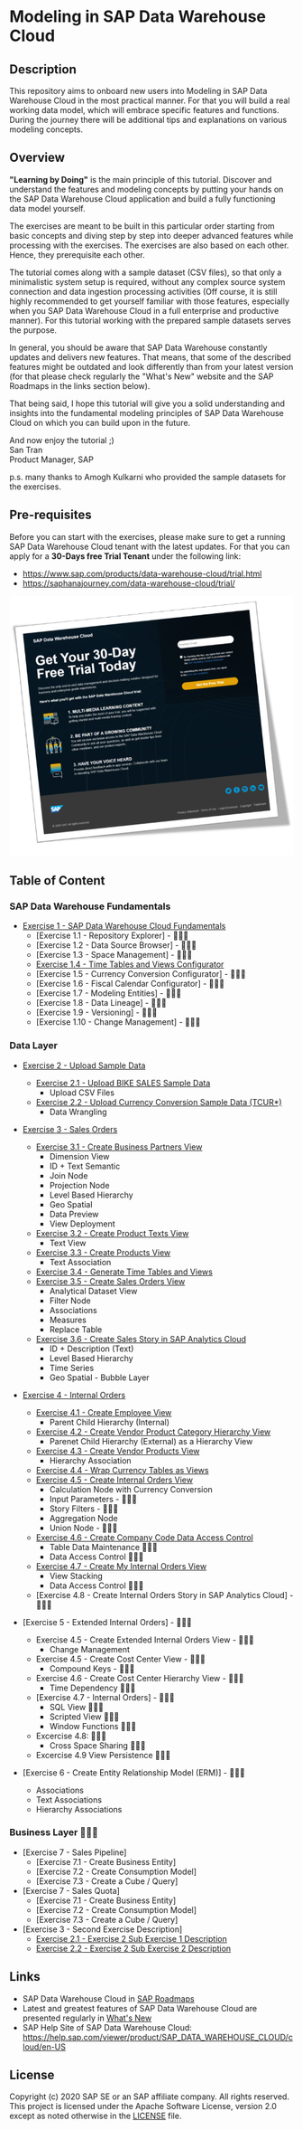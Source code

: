 # Modeling in SAP Data Warehouse Cloud
## Description

This repository aims to onboard new users into Modeling in SAP Data Warehouse Cloud in the most practical manner. For that you will build a real working data model, which will embrace specific features and functions. During the journey there will be additional tips and explanations on various modeling concepts.

## Overview

<b>"Learning by Doing"</b> is the main principle of this tutorial. Discover and understand the features and modeling concepts by putting your hands on the SAP Data Warehouse Cloud application and build a fully functioning data model yourself. 

The exercises are meant to be built in this particular order starting from basic concepts and diving step by step into deeper advanced features while processing with the exercises. The exercises are also based on each other. Hence, they prerequisite each other.

The tutorial comes along with a sample dataset (CSV files), so that only a minimalistic system setup is required, without any complex source system connection and data ingestion processing activities (Off course, it is still highly recommended to get yourself familiar with those features, especially when you SAP Data Warehouse Cloud in a full enterprise and productive manner). For this tutorial working with the prepared sample datasets serves the purpose.

In general, you should be aware that SAP Data Warehouse constantly updates and delivers new features. That means, that some of the described features might be outdated and look differently than from your latest version (for that please check regularly the "What's New" website and the SAP Roadmaps in the links section below). 

That being said, I hope this tutorial will give you a solid understanding and insights into the fundamental modeling principles of SAP Data Warehouse Cloud on which you can build upon in the future.

And now enjoy the tutorial ;)<br> 
San Tran<br>
Product Manager, SAP

p.s. many thanks to Amogh Kulkarni who provided the sample datasets for the exercises.

## Pre-requisites
Before you can start with the exercises, please make sure to get a running SAP Data Warehouse Cloud tenant with the latest updates.
For that you can apply for a **30-Days free Trial Tenant** under the following link:
- https://www.sap.com/products/data-warehouse-cloud/trial.html
- https://saphanajourney.com/data-warehouse-cloud/trial/

[![DWC_Free_Trial](/images/FreeDWCTrial.png)](https://saphanajourney.com/data-warehouse-cloud/trial/)

## Table of Content
### SAP Data Warehouse Fundamentals
- [Exercise 1 - SAP Data Warehouse Cloud Fundamentals](exercises/ex1)
     - [Exercise 1.1 - Repository Explorer] - :construction::construction::construction:
     - [Exercise 1.2 - Data Source Browser] - :construction::construction::construction:
     - [Exercise 1.3 - Space Management] - :construction::construction::construction:
     - [Exercise 1.4 - Time Tables and Views Configurator](exercises/ex1/time-tables-views)
     - [Exercise 1.5 - Currency Conversion Configurator] - :construction::construction::construction:
     - [Exercise 1.6 - Fiscal Calendar Configurator] - :construction::construction::construction:
     - [Exercise 1.7 - Modeling Entities] - :construction::construction::construction:
     - [Exercise 1.8 - Data Lineage] - :construction::construction::construction:
     - [Exercise 1.9 - Versioning] - :construction::construction::construction:
     - [Exercise 1.10 - Change Management] - :construction::construction::construction:

### Data Layer
- [Exercise 2 - Upload Sample Data](exercises/ex2/)
     - [Exercise 2.1 - Upload BIKE SALES Sample Data](exercises/ex2/upload-bike-sales)
        - Upload CSV Files 
     - [Exercise 2.2 - Upload Currency Conversion Sample Data (TCUR*)](exercises/ex2/upload-tcur)
        - Data Wrangling    
        
- [Exercise 3 - Sales Orders](exercises/ex3/)  
    - [Exercise 3.1 - Create Business Partners View](/exercises/ex3/business-partners-view)
        - Dimension View
        - ID + Text Semantic
        - Join Node  
        - Projection Node
        - Level Based Hierarchy 
        - Geo Spatial
        - Data Preview
        - View Deployment
    - [Exercise 3.2 - Create Product Texts View](/exercises/ex3/product-texts-view)
        - Text View 
    - [Exercise 3.3 - Create Products View](/exercises/ex3/products-view)
        - Text Association   
    - [Exercise 3.4 - Generate Time Tables and Views](/exercises/ex1/time-tables-views)
    - [Exercise 3.5 - Create Sales Orders View](/exercises/ex3/sales-orders-view)
        - Analytical Dataset View
        - Filter Node
        - Associations
        - Measures
        - Replace Table
    - [Exercise 3.6 - Create Sales Story in SAP Analytics Cloud](/exercises/ex3/sales-story)
        - ID + Description (Text)
        - Level Based Hierarchy
        - Time Series 
        - Geo Spatial - Bubble Layer
   
   
- [Exercise 4 - Internal Orders](/exercises/ex4/)
    - [Exercise 4.1 - Create Employee View](/exercises/ex4/employees-view)
        - Parent Child Hierarchy (Internal)  
    - [Exercise 4.2 - Create Vendor Product Category Hierarchy View](/exercises/ex4/vendor-product-category-hierarchy-view)
        - Parenet Child Hierarchy (External) as a Hierarchy View
    - [Exercise 4.3 - Create Vendor Products View](/exercises/ex4/vendor-products-view)
        - Hierarchy Association  
    - [Exercise 4.4 - Wrap Currency Tables as Views](/exercises/ex4/currency-view)
    - [Exercise 4.5 - Create Internal Orders View](/exercises/ex4/internal-orders-view)
        - Calculation Node with Currency Conversion 
        - Input Parameters - :construction::construction::construction:
        - Story Filters - :construction::construction::construction:
        - Aggregation Node 
        - Union Node - :construction::construction::construction:
     - [Exercise 4.6 - Create Company Code Data Access Control](/exercises/ex4/company-code-dac)
        - Table Data Maintenance :construction::construction::construction:
        - Data Access Control :construction::construction::construction: 
     - [Exercise 4.7 - Create My Internal Orders View](/exercises/ex4/my-internal-orders-view)
        - View Stacking
        - Data Access Control :construction::construction::construction:  
     - [Exercise 4.8 - Create Internal Orders Story in SAP Analytics Cloud] - :construction::construction::construction:
 
 - [Exercise 5 - Extended Internal Orders] - :construction::construction::construction:
    - Exercise 4.5 - Create Extended Internal Orders View - :construction::construction::construction:
        - Change Management    
    - Exercise 4.5 - Create Cost Center View - :construction::construction::construction:
        - Compound Keys - :construction::construction::construction:
    - Exercise 4.6 - Create Cost Center Hierarchy View - :construction::construction::construction:
        - Time Dependency :construction::construction::construction:
    - [Exercise 4.7 - Internal Orders] - :construction::construction::construction:
        - SQL View :construction::construction::construction:
        - Scripted View :construction::construction::construction:
        - Window Functions :construction::construction::construction:
   - Excercise 4.8:  :construction::construction::construction:     
        - Cross Space Sharing :construction::construction::construction:
   - Excercise 4.9 View Persistence :construction::construction::construction:
            
- [Exercise 6 - Create Entity Relationship Model (ERM)] - :construction::construction::construction:
   - Associations
   - Text Associations
   - Hierarchy Associations
  
   
### Business Layer :construction::construction::construction:
- [Exercise 7 - Sales Pipeline]
    - [Exercise 7.1 - Create Business Entity]
    - [Exercise 7.2 - Create Consumption Model]
    - [Exercise 7.3 - Create a Cube / Query]
- [Exercise 7 - Sales Quota]
    - [Exercise 7.1 - Create Business Entity]
    - [Exercise 7.2 - Create Consumption Model]
    - [Exercise 7.3 - Create a Cube / Query]
- [Exercise 3 - Second Exercise Description]
    - [Exercise 2.1 - Exercise 2 Sub Exercise 1 Description](exercises/ex2#exercise-21-sub-exercise-1-description)
    - [Exercise 2.2 - Exercise 2 Sub Exercise 2 Description](exercises/ex2#exercise-22-sub-exercise-2-description)


## Links
- SAP Data Warehouse Cloud in [SAP Roadmaps](https://roadmaps.sap.com/board?PRODUCT=73555000100800002141&range=FIRST-CURRENT)
- Latest and greatest features of SAP Data Warehouse Cloud are presented regularly in [What's New](https://jam4.sapjam.com/blogs/show/JytsjzYpI9LproZNYpdkhG)
- SAP Help Site of SAP Data Warehouse Cloud: https://help.sap.com/viewer/product/SAP_DATA_WAREHOUSE_CLOUD/cloud/en-US

## License
Copyright (c) 2020 SAP SE or an SAP affiliate company. All rights reserved. This project is licensed under the Apache Software License, version 2.0 except as noted otherwise in the [LICENSE](LICENSES/Apache-2.0.txt) file.
